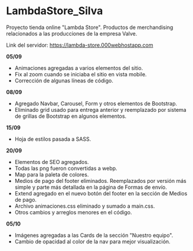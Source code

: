 # LambdaStore_Silva

Proyecto tienda online "Lambda Store". Productos de merchandising relacionados a las producciones de la empresa Valve.

Link del servidor: https://lambda-store.000webhostapp.com

**05/09**
- Animaciones agregadas a varios elementos del sitio.
- Fix al zoom cuando se iniciaba el sitio en vista mobile.
- Corrección de algunas líneas de código.

**08/09**
- Agregado Navbar, Carousel, Form y otros elementos de Bootstrap.
- Eliminado grid usado para entrega anterior y reemplazado por sistema de grillas de Bootstrap en algunos elementos.

**15/09**
- Hoja de estilos pasada a SASS.

**20/09**
- Elementos de SEO agregados.
- Todas las png fueron convertidas a webp.
- Map para la paleta de colores.
- Medios de pago del footer eliminados. Reemplazados por versión más simple y parte más detallada en la página de Formas de envío.
- Extend agregado en el nuevo botón del footer en la sección de Medios de pago.
- Archivo animaciones.css eliminado y sumado a main.css.
- Otros cambios y arreglos menores en el código.

**05/10**
- Imágenes agregadas a las Cards de la sección "Nuestro equipo".
- Cambio de opacidad al color de la nav para mejor visualización.
